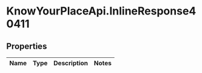 # KnowYourPlaceApi.InlineResponse40411

## Properties
Name | Type | Description | Notes
------------ | ------------- | ------------- | -------------
